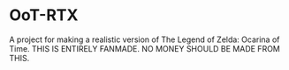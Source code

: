 # OoT-RTX
A project for making a realistic version of The Legend of Zelda: Ocarina of Time. THIS IS ENTIRELY FANMADE. NO MONEY SHOULD BE MADE FROM THIS.

